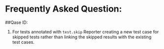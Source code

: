 # Frequently Asked Question:

##Qase ID:

1. For tests annotated with `test.skip` Reporter creating a new test case for skipped tests rather than linking the skipped results with the existing test cases.

